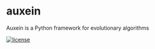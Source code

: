 # auxein
Auxein is a Python framework for evolutionary algorithms

[![license](https://img.shields.io/hexpm/l/plug.svg?maxAge=2592000)](https://github.com/auxein/auxein/blob/master/LICENSE)
